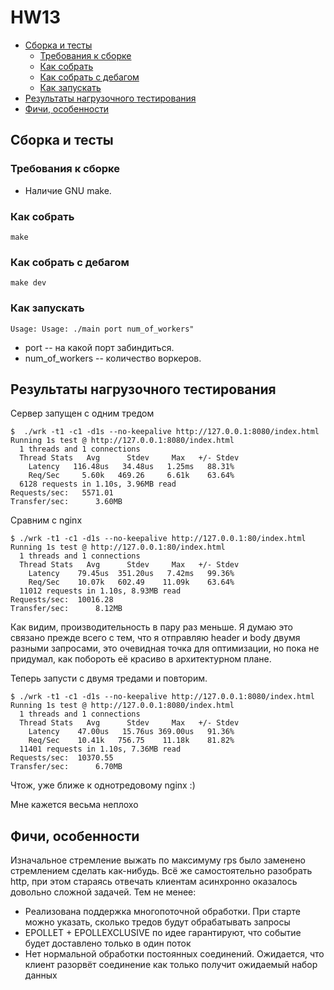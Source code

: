 # HW13

<!-- vim-markdown-toc GFM -->

* [Сборка и тесты](#Сборка-и-тесты)
    * [Требования к сборке](#Требования-к-сборке)
    * [Как собрать](#Как-собрать)
    * [Как собрать с дебагом](#Как-собрать-с-дебагом)
    * [Как запускать](#Как-запускать)
* [Результаты нагрузочного тестирования](#Результаты-нагрузочного-тестирования)
* [Фичи, особенности](#Фичи-особенности)

<!-- vim-markdown-toc -->

## Сборка и тесты
### Требования к сборке
* Наличие GNU make.
### Как собрать
```
make
```
### Как собрать с дебагом
```
make dev
```
### Как запускать
```
Usage: Usage: ./main port num_of_workers"
```
* port -- на какой порт забиндиться.
* num_of_workers -- количество воркеров.

## Результаты нагрузочного тестирования
Сервер запущен с одним тредом
```
$  ./wrk -t1 -c1 -d1s --no-keepalive http://127.0.0.1:8080/index.html
Running 1s test @ http://127.0.0.1:8080/index.html
  1 threads and 1 connections
  Thread Stats   Avg      Stdev     Max   +/- Stdev
    Latency   116.48us   34.48us   1.25ms   88.31%
    Req/Sec     5.60k   469.26     6.61k    63.64%
  6128 requests in 1.10s, 3.96MB read
Requests/sec:   5571.01
Transfer/sec:      3.60MB
```
Сравним с nginx
```
$ ./wrk -t1 -c1 -d1s --no-keepalive http://127.0.0.1:80/index.html
Running 1s test @ http://127.0.0.1:80/index.html
  1 threads and 1 connections
  Thread Stats   Avg      Stdev     Max   +/- Stdev
    Latency    79.45us  351.20us   7.42ms   99.36%
    Req/Sec    10.07k   602.49    11.09k    63.64%
  11012 requests in 1.10s, 8.93MB read
Requests/sec:  10016.28
Transfer/sec:      8.12MB
```
Как видим, производительность в пару раз меньше. Я думаю это связано прежде
всего с тем, что я отправляю header и body двумя разными запросами, это очевидная
точка для оптимизации, но пока не придумал, как побороть её красиво в
архитектурном плане.

Теперь запусти с двумя тредами и повторим.
```
$ ./wrk -t1 -c1 -d1s --no-keepalive http://127.0.0.1:8080/index.html
Running 1s test @ http://127.0.0.1:8080/index.html
  1 threads and 1 connections
  Thread Stats   Avg      Stdev     Max   +/- Stdev
    Latency    47.00us   15.76us 369.00us   91.36%
    Req/Sec    10.41k   756.75    11.18k    81.82%
  11401 requests in 1.10s, 7.36MB read
Requests/sec:  10370.55
Transfer/sec:      6.70MB
```
Чтож, уже ближе к однотредовому nginx :)

Мне кажется весьма неплохо

## Фичи, особенности
Изначальное стремление выжать по максимуму rps было заменено стремлением
сделать как-нибудь. Всё же самостоятельно разобрать http, при этом стараясь
отвечать клиентам асинхронно оказалось довольно сложной задачей. Тем не менее:
* Реализована поддержка многопоточной обработки. При старте можно указать,
сколько тредов будут обрабатывать запросы
* EPOLLET + EPOLLEXCLUSIVE по идее гарантируют, что событие будет доставлено
только в один поток
* Нет нормальной обработки постоянных соединений. Ожидается, что клиент
разорвёт соединение как только получит ожидаемый набор данных
